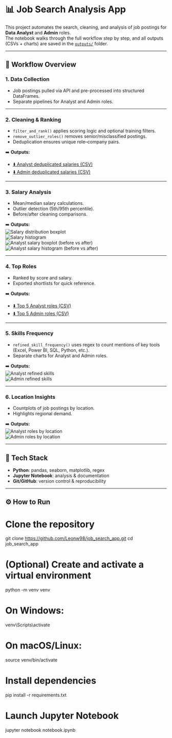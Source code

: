 # 📊 Job Search Analysis App

This project automates the search, cleaning, and analysis of job postings for **Data Analyst** and **Admin** roles.  
The notebook walks through the full workflow step by step, and all outputs (CSVs + charts) are saved in the [`outputs/`](./outputs) folder.

---

## 🚀 Workflow Overview

### 1. Data Collection
- Job postings pulled via API and pre-processed into structured DataFrames.
- Separate pipelines for Analyst and Admin roles.

---

### 2. Cleaning & Ranking
- `filter_and_rank()` applies scoring logic and optional training filters.
- `remove_outlier_roles()` removes senior/misclassified postings.
- Deduplication ensures unique role–company pairs.

➡️ **Outputs:**  
- [⬇️ Analyst deduplicated salaries (CSV)](./outputs/analyst_deduplicated_salaries.csv)  
- [⬇️ Admin deduplicated salaries (CSV)](./outputs/admin_deduplicated_salaries.csv)  

---

### 3. Salary Analysis
- Mean/median salary calculations.
- Outlier detection (5th/95th percentile).
- Before/after cleaning comparisons.

➡️ **Outputs:**  
![Salary distribution boxplot](./outputs/salary_distribution_boxplot.png)  
![Salary histogram](./outputs/salary_distribution_histogram.png)  
![Analyst salary boxplot (before vs after)](./outputs/analyst_salary_boxplot_before_after.png)  
![Analyst salary histogram (before vs after)](./outputs/analyst_salary_histogram_before_after.png)  

---

### 4. Top Roles
- Ranked by score and salary.
- Exported shortlists for quick reference.

➡️ **Outputs:**  
- [⬇️ Top 5 Analyst roles (CSV)](./outputs/top5_analyst_roles.csv)  
- [⬇️ Top 5 Admin roles (CSV)](./outputs/top5_admin_roles.csv)  

---

### 5. Skills Frequency
- `refined_skill_frequency()` uses regex to count mentions of key tools (Excel, Power BI, SQL, Python, etc.).
- Separate charts for Analyst and Admin roles.

➡️ **Outputs:**  
![Analyst refined skills](./outputs/skills_analyst_refined.png)  
![Admin refined skills](./outputs/admin_skills_frequency.png)  

---

### 6. Location Insights
- Countplots of job postings by location.
- Highlights regional demand.

➡️ **Outputs:**  
![Analyst roles by location](./outputs/analyst_locations.png)  
![Admin roles by location](./outputs/admin_locations.png)  

---

## 🧰 Tech Stack
- **Python**: pandas, seaborn, matplotlib, regex
- **Jupyter Notebook**: analysis & documentation
- **Git/GitHub**: version control & reproducibility

---

## ⚙️ How to Run
# Clone the repository
git clone https://github.com/Leonw98/job_search_app.git
cd job_search_app

# (Optional) Create and activate a virtual environment
python -m venv venv
# On Windows:
venv\Scripts\activate
# On macOS/Linux:
source venv/bin/activate

# Install dependencies
pip install -r requirements.txt

# Launch Jupyter Notebook
jupyter notebook notebook.ipynb
